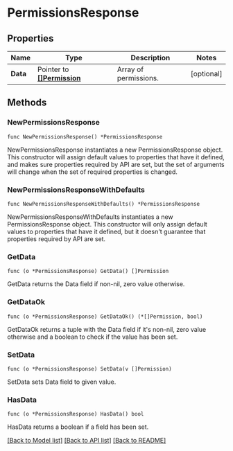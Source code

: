 # PermissionsResponse

## Properties

| Name     | Type                                         | Description           | Notes      |
| -------- | -------------------------------------------- | --------------------- | ---------- |
| **Data** | Pointer to [**[]Permission**](Permission.md) | Array of permissions. | [optional] |

## Methods

### NewPermissionsResponse

`func NewPermissionsResponse() *PermissionsResponse`

NewPermissionsResponse instantiates a new PermissionsResponse object.
This constructor will assign default values to properties that have it defined,
and makes sure properties required by API are set, but the set of arguments
will change when the set of required properties is changed.

### NewPermissionsResponseWithDefaults

`func NewPermissionsResponseWithDefaults() *PermissionsResponse`

NewPermissionsResponseWithDefaults instantiates a new PermissionsResponse object.
This constructor will only assign default values to properties that have it defined,
but it doesn't guarantee that properties required by API are set.

### GetData

`func (o *PermissionsResponse) GetData() []Permission`

GetData returns the Data field if non-nil, zero value otherwise.

### GetDataOk

`func (o *PermissionsResponse) GetDataOk() (*[]Permission, bool)`

GetDataOk returns a tuple with the Data field if it's non-nil, zero value otherwise
and a boolean to check if the value has been set.

### SetData

`func (o *PermissionsResponse) SetData(v []Permission)`

SetData sets Data field to given value.

### HasData

`func (o *PermissionsResponse) HasData() bool`

HasData returns a boolean if a field has been set.

[[Back to Model list]](../README.md#documentation-for-models) [[Back to API list]](../README.md#documentation-for-api-endpoints) [[Back to README]](../README.md)
